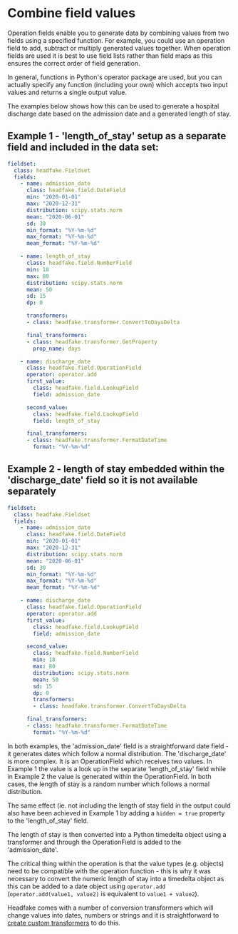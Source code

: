 # Combine field values

Operation fields enable you to generate data by combining values from two fields using a specified function.
For example, you could use an operation field to add, subtract or multiply generated values together. When operation fields are used it is best to use field lists rather than field maps
as this ensures the correct order of field generation.

In general, functions in Python's operator package are used, but you can actually specify any function (including your own) which accepts two input values and returns a single output value.

The examples below shows how this can be used to generate a hospital discharge date based on the admission date and a generated length of stay.

## Example 1 - 'length_of_stay' setup as a separate field and included in the data set:

```yaml
fieldset:
  class: headfake.Fieldset
  fields:
    - name: admission_date
      class: headfake.field.DateField
      min: "2020-01-01"
      max: "2020-12-31"
      distribution: scipy.stats.norm
      mean: "2020-06-01"
      sd: 30
      min_format: "%Y-%m-%d"
      max_format: "%Y-%m-%d"
      mean_format: "%Y-%m-%d"

    - name: length_of_stay
      class: headfake.field.NumberField
      min: 18
      max: 80
      distribution: scipy.stats.norm
      mean: 50
      sd: 15
      dp: 0

      transformers:
      - class: headfake.transformer.ConvertToDaysDelta

      final_transformers:
      - class: headfake.transformer.GetProperty
        prop_name: days

    - name: discharge_date
      class: headfake.field.OperationField
      operator: operator.add
      first_value:
        class: headfake.field.LookupField
        field: admission_date

      second_value:
        class: headfake.field.LookupField
        field: length_of_stay

      final_transformers:
      - class: headfake.transformer.FormatDateTime
        format: "%Y-%m-%d"

```

## Example 2 - length of stay embedded within the 'discharge_date' field so it is not available separately

```yaml
fieldset:
  class: headfake.Fieldset
  fields:
    - name: admission_date
      class: headfake.field.DateField
      min: "2020-01-01"
      max: "2020-12-31"
      distribution: scipy.stats.norm
      mean: "2020-06-01"
      sd: 30
      min_format: "%Y-%m-%d"
      max_format: "%Y-%m-%d"
      mean_format: "%Y-%m-%d"

    - name: discharge_date
      class: headfake.field.OperationField
      operator: operator.add
      first_value:
        class: headfake.field.LookupField
        field: admission_date

      second_value:
        class: headfake.field.NumberField
        min: 18
        max: 80
        distribution: scipy.stats.norm
        mean: 50
        sd: 15
        dp: 0
        transformers:
        - class: headfake.transformer.ConvertToDaysDelta

      final_transformers:
      - class: headfake.transformer.FormatDateTime
        format: "%Y-%m-%d"
```

In both examples, the 'admission_date' field is a straightforward date field - it generates dates which follow a normal distribution.
The 'discharge_date' is more complex. It is an OperationField  which receives two values. In Example 1 the value is a look up in the separate 'length_of_stay' field while in Example 2 the value
is generated within the OperationField. In both cases, the length of stay is a random number which follows a normal distribution.

The same effect (ie. not including the length of stay field in the output could also have been achieved in Example 1 by adding a `hidden = true` property to the 'length_of_stay' field.

The length of stay is then converted into a Python timedelta object using a transformer and through the OperationField is added to the 'admission_date'.

The critical thing within the operation is that the value types (e.g. objects) need to be compatible with the operation function - this is why it was necessary to convert the numeric length of stay into a timedelta object as this can be added to a date object using `operator.add` (`operator.add(value1, value2)` is equivalent to `value1 + value2`).

Headfake comes with a number of conversion transformers which will change values into dates, numbers or strings and it is straightforward to [create custom transformers](create-custom-transformers.md) to do this.

